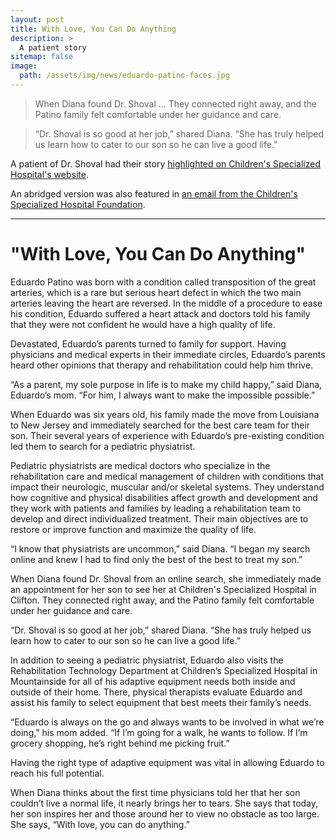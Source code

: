 ```yaml
---
layout: post
title: With Love, You Can Do Anything
description: >
  A patient story
sitemap: false
image:
  path: /assets/img/news/eduardo-patino-faces.jpg
---
```


> When Diana found Dr. Shoval ... They connected right away, and the Patino family felt comfortable under her guidance and care. 

> “Dr. Shoval is so good at her job,” shared Diana. “She has truly helped us learn how to cater to our son so he can live a good life.”


A patient of Dr. Shoval had their story [highlighted on Children's Specialized Hospital's website](https://web.archive.org/web/20201022054708/https://www.childrens-specialized.org/for-patients-and-families/our-families/meet-our-families/eduardo-patino).  

An abridged version was also featured in [an email from the Children's Specialized Hospital Foundation](https://mailchi.mp/childrens-specialized.org/wnr2020std-83708).

---

# "With Love, You Can Do Anything"

Eduardo Patino was born with a condition called transposition of the great arteries, which is a rare but serious heart defect in which the two main arteries leaving the heart are reversed. In the middle of a procedure to ease his condition, Eduardo suffered a heart attack and doctors told his family that they were not confident he would have a high quality of life.

Devastated, Eduardo’s parents turned to family for support. Having physicians and medical experts in their immediate circles, Eduardo’s parents heard other opinions that therapy and rehabilitation could help him thrive.

“As a parent, my sole purpose in life is to make my child happy,” said Diana, Eduardo’s mom. “For him, I always want to make the impossible possible.”

	


	
When Eduardo was six years old, his family made the move from Louisiana to New Jersey and immediately searched for the best care team for their son. Their several years of experience with Eduardo’s pre-existing condition led them to search for a pediatric physiatrist.

Pediatric physiatrists are medical doctors who specialize in the rehabilitation care and medical management of children with conditions that impact their neurologic, muscular and/or skeletal systems. They understand how cognitive and physical disabilities affect growth and development and they work with patients and families by leading a rehabilitation team to develop and direct individualized treatment. Their main objectives are to restore or improve function and maximize the quality of life.

“I know that physiatrists are uncommon,” said Diana. “I began my search online and knew I had to find only the best of the best to treat my son.”

When Diana found Dr. Shoval from an online search, she immediately made an appointment for her son to see her at Children's Specialized Hospital in Clifton. They connected right away, and the Patino family felt comfortable under her guidance and care. 

“Dr. Shoval is so good at her job,” shared Diana. “She has truly helped us learn how to cater to our son so he can live a good life.”

In addition to seeing a pediatric physiatrist, Eduardo also visits the Rehabilitation Technology Department at Children’s Specialized Hospital in Mountainside for all of his adaptive equipment needs both inside and outside of their home. There, physical therapists evaluate Eduardo and assist his family to select equipment that best meets their family’s needs.

“Eduardo is always on the go and always wants to be involved in what we’re doing,” his mom added. “If I’m going for a walk, he wants to follow. If I’m grocery shopping, he’s right behind me picking fruit.”

Having the right type of adaptive equipment was vital in allowing Eduardo to reach his full potential.

When Diana thinks about the first time physicians told her that her son couldn’t live a normal life, it nearly brings her to tears. She says that today, her son inspires her and those around her to view no obstacle as too large. She says, “With love, you can do anything.”